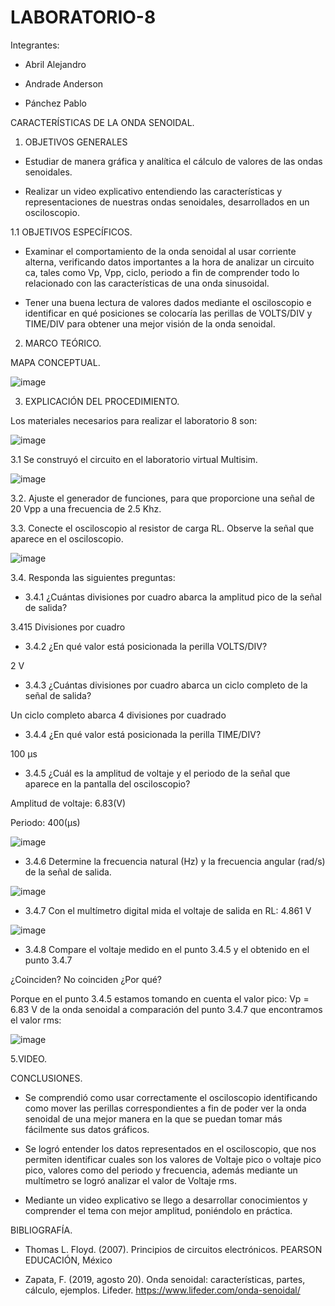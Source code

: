 # LABORATORIO-8

Integrantes:

- Abril Alejandro

- Andrade Anderson

- Pánchez Pablo

CARACTERÍSTICAS DE LA ONDA SENOIDAL.

1. OBJETIVOS GENERALES

- Estudiar de manera gráfica y analítica el cálculo de valores de las ondas senoidales.

- Realizar un video explicativo entendiendo las características y representaciones de nuestras ondas senoidales, desarrollados en un osciloscopio.

1.1 OBJETIVOS ESPECÍFICOS.

- Examinar el comportamiento de la onda senoidal al usar corriente alterna, verificando datos importantes a la hora de analizar un circuito ca, tales como Vp, Vpp, ciclo, periodo a fin de comprender todo lo relacionado con las características de una onda sinusoidal.

- Tener una buena lectura de valores dados mediante el osciloscopio e identificar en qué posiciones se colocaría las perillas de VOLTS/DIV y TIME/DIV para obtener una mejor visión de la onda senoidal.

2. MARCO TEÓRICO.

MAPA CONCEPTUAL.

![image](https://user-images.githubusercontent.com/117920423/219552793-7ffc8097-49ca-43f3-906a-b039fa853e6a.png)

3. EXPLICACIÓN DEL PROCEDIMIENTO.

Los materiales necesarios para realizar el laboratorio 8 son:

![image](https://user-images.githubusercontent.com/117920423/219552932-a0e88ad7-d9db-413a-b56f-c8eb3aa6b466.png)

3.1 Se construyó el circuito en el laboratorio virtual Multisim.

![image](https://user-images.githubusercontent.com/117920423/219553031-add18bc2-45ab-43e8-aa08-41eed5745d52.png)

3.2. Ajuste el generador de funciones, para que proporcione una señal de 20 Vpp a una frecuencia de 2.5 Khz.

3.3. Conecte el osciloscopio al resistor de carga RL. Observe la señal que aparece en el osciloscopio.

![image](https://user-images.githubusercontent.com/117920423/219555101-0ec4daac-699b-4f56-a430-3441a4ff5bd0.png)

3.4. Responda las siguientes preguntas:

- 3.4.1 ¿Cuántas divisiones por cuadro abarca la amplitud pico de la señal de salida?

3.415 Divisiones por cuadro

- 3.4.2 ¿En qué valor está posicionada la perilla VOLTS/DIV?

2 V

- 3.4.3 ¿Cuántas divisiones por cuadro abarca un ciclo completo de la señal de salida?

Un ciclo completo abarca 4 divisiones por cuadrado

- 3.4.4 ¿En qué valor está posicionada la perilla TIME/DIV?

100 µs

- 3.4.5 ¿Cuál es la amplitud de voltaje y el periodo de la señal que aparece en la pantalla del osciloscopio?

Amplitud de voltaje: 6.83(V)

Periodo:  400(µs)

![image](https://user-images.githubusercontent.com/117920423/219555790-20e13f64-e21c-432a-a614-1b2feb912d2f.png)

- 3.4.6 Determine la frecuencia natural (Hz) y la frecuencia angular (rad/s) de la señal de salida.

![image](https://user-images.githubusercontent.com/117920423/219555985-636885c7-8baf-49aa-a107-fb8b42a52ef3.png)

- 3.4.7 Con el multímetro digital mida el voltaje de salida en RL: 4.861 V

![image](https://user-images.githubusercontent.com/117920423/219556073-24bb6f0c-bbf1-4a5f-9ba1-7d24fc923f62.png)

- 3.4.8 Compare el voltaje medido en el punto 3.4.5 y el obtenido en el punto 3.4.7

¿Coinciden? No coinciden ¿Por qué?

Porque en el punto 3.4.5 estamos tomando en cuenta el valor pico: Vp = 6.83 V de la onda senoidal a comparación del punto 3.4.7 que encontramos el valor rms: 

![image](https://user-images.githubusercontent.com/117920423/219556369-892c645b-c9fb-49b9-9f09-2ae2ab5124e5.png)

5.VIDEO.



CONCLUSIONES.

- Se comprendió como usar correctamente el osciloscopio identificando como mover las perillas correspondientes a fin de poder ver la onda senoidal de una mejor manera en la que se puedan tomar más fácilmente sus datos gráficos.

- Se logró entender los datos representados en el osciloscopio, que nos permiten identificar cuales son los valores de Voltaje pico o voltaje pico pico, valores como del periodo y frecuencia, además mediante un multímetro se logró analizar el valor de Voltaje rms.

- Mediante un video explicativo se llego a desarrollar conocimientos y comprender el tema con mejor amplitud, poniéndolo en práctica.

BIBLIOGRAFÍA.

- Thomas L. Floyd. (2007). Principios de circuitos electrónicos. PEARSON EDUCACIÓN, México

- Zapata, F. (2019, agosto 20). Onda senoidal: características, partes, cálculo, ejemplos. Lifeder. https://www.lifeder.com/onda-senoidal/











































